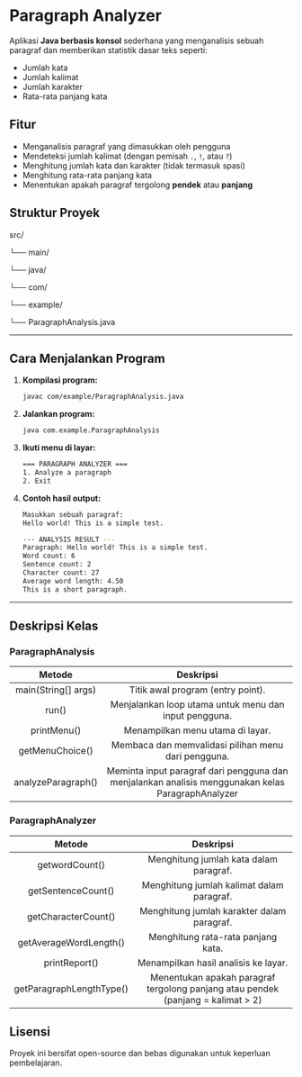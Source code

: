 # Paragraph Analyzer

Aplikasi **Java berbasis konsol** sederhana yang menganalisis sebuah paragraf dan memberikan statistik dasar teks seperti:

- Jumlah kata  
- Jumlah kalimat  
- Jumlah karakter  
- Rata-rata panjang kata  


## Fitur

- Menganalisis paragraf yang dimasukkan oleh pengguna  
- Mendeteksi jumlah kalimat (dengan pemisah `.`, `!`, atau `?`)  
- Menghitung jumlah kata dan karakter (tidak termasuk spasi)  
- Menghitung rata-rata panjang kata  
- Menentukan apakah paragraf tergolong **pendek** atau **panjang**


## Struktur Proyek

src/

└── main/

└── java/

└── com/

└── example/

└── ParagraphAnalysis.java

---

## Cara Menjalankan Program

1. **Kompilasi program:**
   ```bash
   javac com/example/ParagraphAnalysis.java
2. **Jalankan program:**
   ```bash
   java com.example.ParagraphAnalysis
3. **Ikuti menu di layar:**
   ```bash
   === PARAGRAPH ANALYZER ===
   1. Analyze a paragraph
   2. Exit
4. **Contoh hasil output:**
   ```bash
   Masukkan sebuah paragraf:
   Hello world! This is a simple test.

   --- ANALYSIS RESULT ---
   Paragraph: Hello world! This is a simple test.
   Word count: 6
   Sentence count: 2
   Character count: 27
   Average word length: 4.50
   This is a short paragraph.

---

## Deskripsi Kelas
### ParagraphAnalysis

|        Metode       |                                              Deskripsi                                             |
|:-------------------:|:--------------------------------------------------------------------------------------------------:|
| main(String[] args) |                                  Titik awal program (entry point).                                 |
|        run()        |                        Menjalankan loop utama untuk menu dan input pengguna.                       |
|     printMenu()     |                                  Menampilkan menu utama di layar.                                  |
|   getMenuChoice()   |                         Membaca dan memvalidasi pilihan menu dari pengguna.                        |
|  analyzeParagraph() | Meminta input paragraf dari pengguna dan  menjalankan analisis menggunakan kelas ParagraphAnalyzer |

### ParagraphAnalyzer

|          Metode          |                                     Deskripsi                                    |
|:------------------------:|:--------------------------------------------------------------------------------:|
|      getwordCount()      |                      Menghitung jumlah kata dalam paragraf.                      |
|    getSentenceCount()    |                     Menghitung jumlah kalimat dalam paragraf.                    |
|    getCharacterCount()   |                    Menghitung jumlah karakter dalam paragraf.                    |
|  getAverageWordLength()  |                        Menghitung rata-rata panjang kata.                        |
|       printReport()      |                       Menampilkan hasil analisis ke layar.                       |
| getParagraphLengthType() | Menentukan apakah paragraf tergolong panjang atau pendek (panjang = kalimat > 2) |

## Lisensi

Proyek ini bersifat open-source dan bebas digunakan untuk keperluan pembelajaran.